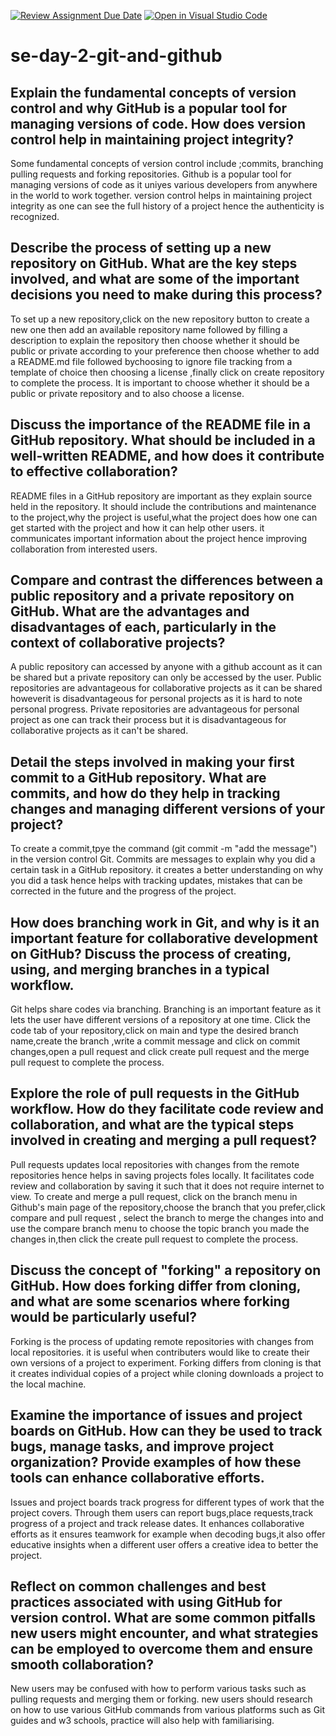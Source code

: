 [![Review Assignment Due Date](https://classroom.github.com/assets/deadline-readme-button-22041afd0340ce965d47ae6ef1cefeee28c7c493a6346c4f15d667ab976d596c.svg)](https://classroom.github.com/a/8wgCKhpZ)
[![Open in Visual Studio Code](https://classroom.github.com/assets/open-in-vscode-2e0aaae1b6195c2367325f4f02e2d04e9abb55f0b24a779b69b11b9e10269abc.svg)](https://classroom.github.com/online_ide?assignment_repo_id=15706401&assignment_repo_type=AssignmentRepo)
# se-day-2-git-and-github
## Explain the fundamental concepts of version control and why GitHub is a popular tool for managing versions of code. How does version control help in maintaining project integrity?
Some fundamental concepts of version control include ;commits, branching pulling requests and forking repositories.
Github is a popular tool for managing versions of code as it uniyes various developers from anywhere in the world to work together.
version control helps in maintaining project integrity as one can see the full history of a project hence the authenticity is recognized.
## Describe the process of setting up a new repository on GitHub. What are the key steps involved, and what are some of the important decisions you need to make during this process?
To set up a new repository,click on the new repository button to create a new one then add an available repository name followed by filling a description to explain the repository then choose whether it should be public or private according to your preference then choose whether to add a README.md file followed bychoosing to ignore file tracking from a template of choice then choosing a license ,finally click on create repository to complete the process.
It is important to choose whether it should be a public or private repository and to also choose a license.
## Discuss the importance of the README file in a GitHub repository. What should be included in a well-written README, and how does it contribute to effective collaboration?
README files in a GitHub repository are important as they explain source held in the repository.
It should include the contributions and maintenance to the project,why the project is useful,what the project does how one can get started with the project and how it can help other users.
it communicates important information about the project hence improving collaboration from interested users.
## Compare and contrast the differences between a public repository and a private repository on GitHub. What are the advantages and disadvantages of each, particularly in the context of collaborative projects?
A public repository can accessed by anyone with a github account as it can be shared but a private repository can only be accessed by the user.
Public repositories are advantageous for collaborative projects as it can be shared howeverit is disadvantageous for personal projects as it is hard to note personal progress.
Private repositories are advantageous for personal project as one can track their process but it is disadvantageous for collaborative projects as it can't be shared.
## Detail the steps involved in making your first commit to a GitHub repository. What are commits, and how do they help in tracking changes and managing different versions of your project?
To create a commit,tpye the command (git commit -m "add the message") in the version control Git.
Commits are messages to explain why you did a certain task in a GitHub repository.
it creates a better understanding on why you did a task hence helps with tracking updates, mistakes that can be corrected in the future and the progress of the project.
## How does branching work in Git, and why is it an important feature for collaborative development on GitHub? Discuss the process of creating, using, and merging branches in a typical workflow.
Git helps share codes via branching.
Branching is an important feature as it lets the user have different versions of a repository at one time.
Click the code tab of your repository,click on main and type the desired branch name,create the  branch ,write a commit message and click on commit changes,open a pull request and click create pull request and the merge pull request to complete the process.
## Explore the role of pull requests in the GitHub workflow. How do they facilitate code review and collaboration, and what are the typical steps involved in creating and merging a pull request?
Pull requests updates local repositories with changes from the remote repositories hence helps in saving projects foles locally.
It facilitates code review and collaboration by saving it such that it does not require internet to view.
To create and merge a pull request, click on the branch menu in Github's main page of the repository,choose the branch that you prefer,click compare and pull request , select the branch to merge the changes into and use the compare branch menu to choose the topic branch you made the changes in,then click the create pull request to complete the process.
## Discuss the concept of "forking" a repository on GitHub. How does forking differ from cloning, and what are some scenarios where forking would be particularly useful?
Forking is the process of updating remote repositories with changes from local repositories.
it is useful when contributers would like to create their own versions of a project to experiment.
Forking differs from cloning is that it creates individual copies of a project while cloning downloads a project to the local machine.
## Examine the importance of issues and project boards on GitHub. How can they be used to track bugs, manage tasks, and improve project organization? Provide examples of how these tools can enhance collaborative efforts.
Issues and project boards track progress for different types of work that the project covers.
Through them users can report bugs,place requests,track progress of a project and track release dates.
It enhances collaborative efforts as it ensures teamwork for example when decoding bugs,it also offer educative insights when a different user offers a creative idea to better the project.
## Reflect on common challenges and best practices associated with using GitHub for version control. What are some common pitfalls new users might encounter, and what strategies can be employed to overcome them and ensure smooth collaboration?
New users may be confused with how to perform various tasks such as pulling requests and merging them or forking.
new users should research on how to use various GitHub commands from various platforms such as Git guides and w3 schools, practice will also help with familiarising.
